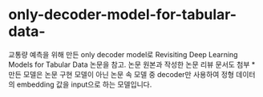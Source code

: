 # only-decoder-model-for-tabular-data-
교통량 예측을 위해 만든 only decoder model로 Revisiting Deep Learning Models for Tabular Data 논문을 참고. 논문 원본과 작성한 논문 리뷰 문서도 첨부
*만든 모델은 논문 구현 모델이 아닌 논문 속 모델 중 decoder만 사용하여 정형 데이터의 embedding 값을 input으로 하는 모델입니다. 
